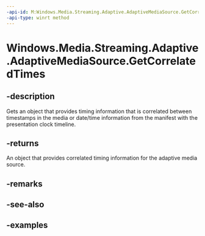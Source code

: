 ```yaml
---
-api-id: M:Windows.Media.Streaming.Adaptive.AdaptiveMediaSource.GetCorrelatedTimes
-api-type: winrt method
---
```


<!-- Method syntax.
public AdaptiveMediaSourceCorrelatedTimes AdaptiveMediaSource.GetCorrelatedTimes()
-->

# Windows.Media.Streaming.Adaptive.AdaptiveMediaSource.GetCorrelatedTimes


## -description

Gets an object that provides timing information that is correlated between timestamps in the media or date/time information from the manifest with the presentation clock timeline.

## -returns

An object that provides correlated timing information for the adaptive media source.

## -remarks

## -see-also

## -examples


